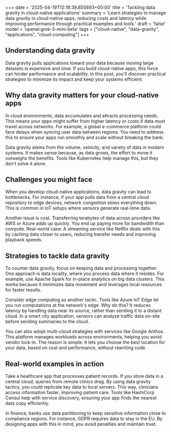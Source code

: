 +++
date = '2025-04-19T12:18:39.855693+00:00'
title = 'Tackling data gravity in cloud-native applications'
summary = 'Learn strategies to manage data gravity in cloud-native apps, reducing costs and latency while improving performance through practical examples and tools.'
draft = 'false'
model = 'openai:grok-3-mini-beta'
tags = ["cloud-native", "data-gravity", "applications", "cloud-computing"]
+++

## Understanding data gravity

Data gravity pulls applications toward your data because moving large datasets is expensive and slow. If you build cloud-native apps, this force can hinder performance and scalability. In this post, you'll discover practical strategies to minimize its impact and keep your systems efficient.

## Why data gravity matters for your cloud-native apps

In cloud environments, data accumulates and attracts processing needs. This means your apps might suffer from higher latency or costs if data must travel across networks. For example, a global e-commerce platform could face delays when syncing user data between regions. You need to address this to ensure your apps run smoothly and scale without breaking the bank.

Data gravity stems from the volume, velocity, and variety of data in modern systems. It makes sense because, as data grows, the effort to move it outweighs the benefits. Tools like Kubernetes help manage this, but they don't solve it alone.

## Challenges you might face

When you develop cloud-native applications, data gravity can lead to bottlenecks. For instance, if your app pulls data from a central cloud repository to edge devices, network congestion slows everything down. This is common in IoT setups where sensors generate real-time data.

Another issue is cost. Transferring terabytes of data across providers like AWS or Azure adds up quickly. You end up paying more for bandwidth than compute. Real-world case: A streaming service like Netflix deals with this by caching data closer to users, reducing transfer needs and improving playback speeds.

## Strategies to tackle data gravity

To counter data gravity, focus on keeping data and processing together. One approach is data locality, where you process data where it resides. For example, use Apache Spark for in-place analytics on big data clusters. This works because it minimizes data movement and leverages local resources for faster results.

Consider edge computing as another tactic. Tools like Azure IoT Edge let you run computations at the network's edge. Why do this? It reduces latency by handling data near its source, rather than sending it to a distant cloud. In a smart city application, sensors can analyze traffic data on-site before sending summaries to the cloud.

You can also adopt multi-cloud strategies with services like Google Anthos. This platform manages workloads across environments, helping you avoid vendor lock-in. The reason is simple: It lets you choose the best location for your data, based on cost and performance, without rewriting code.

## Real-world examples in action

Take a healthcare app that processes patient records. If you store data in a central cloud, queries from remote clinics drag. By using data gravity tactics, you could replicate key data to local servers. This way, clinicians access information faster, improving patient care. Tools like HashiCorp Consul help with service discovery, ensuring your app finds the nearest data copy efficiently.

In finance, banks use data partitioning to keep sensitive information close to compliance regions. For instance, GDPR requires data to stay in the EU. By designing apps with this in mind, you avoid penalties and maintain trust.
